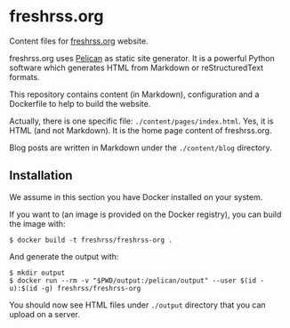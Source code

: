 # freshrss.org

Content files for [freshrss.org](http://freshrss.org) website.

freshrss.org uses [Pelican](http://getpelican.com/) as static site generator.
It is a powerful Python software which generates HTML from Markdown or
reStructuredText formats.

This repository contains content (in Markdown), configuration and a Dockerfile
to help to build the website.

Actually, there is one specific file: `./content/pages/index.html`. Yes, it is
HTML (and not Markdown). It is the home page content of freshrss.org.

Blog posts are written in Markdown under the `./content/blog` directory.

## Installation

We assume in this section you have Docker installed on your system.

If you want to (an image is provided on the Docker registry), you can build the
image with:

```console
$ docker build -t freshrss/freshrss-org .
```

And generate the output with:

```console
$ mkdir output
$ docker run --rm -v "$PWD/output:/pelican/output" --user $(id -u):$(id -g) freshrss/freshrss-org
```

You should now see HTML files under `./output` directory that you can upload
on a server.
